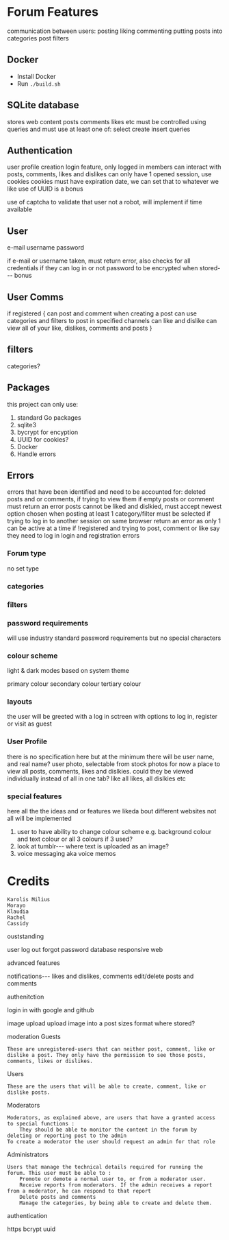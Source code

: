# Forum Features
communication between users:
    posting
    liking
    commenting
    putting posts into categories
    post filters

## Docker
* Install Docker
* Run `./build.sh`

## SQLite database
stores web content
    posts
    comments
    likes etc
must be controlled using queries and must use at least one of:
    select
    create
    insert queries

## Authentication
user profile creation
login feature, only logged in members can interact with posts, comments, likes and dislikes
can only have 1 opened session, use cookies
cookies must have expiration date, we can set that to whatever we like
use of UUID is a bonus

use of captcha to validate that user not a robot, will implement if time available

## User

e-mail
username
password

if e-mail or username taken, must return error, also checks for all credentials if they can log in or not
password to be encrypted when stored--- bonus

## User Comms
if registered {
    can post and comment
    when creating a post can use categories and filters to post in specified channels
    can like and dislike
    can view all of your like, dislikes, comments and posts
}

## filters
categories?

## Packages
this project can only use:

1. standard Go packages
2. sqlite3
3. bycrypt for encyption
4. UUID for cookies? 
5. Docker
6. Handle errors

## Errors

errors that have been identified and need to be accounted for:
    deleted posts and or comments, if trying to view them
    if empty posts or comment must return an error
    posts cannot be liked and dislkied, must accept newest option chosen
    when posting at least 1 category/filter must be selected
    if trying to log in to another session on same browser return an error as only 1 can be active at a time
    if !registered and trying to post, comment or like say they need to log in
    login and registration errors


### Forum type

no set type

### categories

### filters

### password requirements
will use industry standard password requirements but no special characters


### colour scheme

light & dark modes based on system theme

primary colour
secondary colour
tertiary colour

### layouts
the user will be greeted with a log in sctreen with options to log in, register or visit as guest

### User Profile
there is no specification here but at the minimum there will be 
    user name, and real name?
    user photo, selectable from stock photos for now
    a place to view all posts, comments, likes and dislkies. could they be viewed individually instead of all in one tab?
    like all likes, all dislkies etc

### special features 
here all the the ideas and or features we likeda bout different websites not all will be implemented

1. user to have ability to change colour scheme e.g. background colour and text colour or all 3 colours if 3 used?
2. look at tumblr--- where text is uploaded as an image?
3. voice messaging aka voice memos

 # Credits
    Karolis Milius
    Morayo
    Klaudia
    Rachel
    Cassidy






ouststanding

user log out
forgot password
database
responsive web 




advanced features

notifications--- likes and dislikes, comments
edit/delete posts and comments

authenitction

login in with google and github

image upload
upload image into a post
sizes
format
where stored?

moderation
Guests

    These are unregistered-users that can neither post, comment, like or dislike a post. They only have the permission to see those posts, comments, likes or dislikes.

Users

    These are the users that will be able to create, comment, like or dislike posts.

Moderators

    Moderators, as explained above, are users that have a granted access to special functions :
        They should be able to monitor the content in the forum by deleting or reporting post to the admin
    To create a moderator the user should request an admin for that role

Administrators

    Users that manage the technical details required for running the forum. This user must be able to :
        Promote or demote a normal user to, or from a moderator user.
        Receive reports from moderators. If the admin receives a report from a moderator, he can respond to that report
        Delete posts and comments
        Manage the categories, by being able to create and delete them.


authentication

https
bcrypt 
uuid